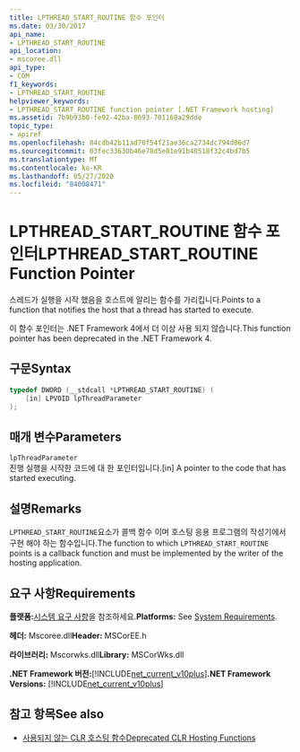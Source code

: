 ```yaml
---
title: LPTHREAD_START_ROUTINE 함수 포인터
ms.date: 03/30/2017
api_name:
- LPTHREAD_START_ROUTINE
api_location:
- mscoree.dll
api_type:
- COM
f1_keywords:
- LPTHREAD_START_ROUTINE
helpviewer_keywords:
- LPTHREAD_START_ROUTINE function pointer [.NET Framework hosting]
ms.assetid: 7b9b93b0-fe92-42ba-8693-701168a29dde
topic_type:
- apiref
ms.openlocfilehash: 84cdb42b11ad70f54f21ae36ca2734dc794d06d7
ms.sourcegitcommit: 03fec33630b46e78d5e81e91b40518f32c4bd7b5
ms.translationtype: MT
ms.contentlocale: ko-KR
ms.lasthandoff: 05/27/2020
ms.locfileid: "84008471"
---
```

# <a name="lpthread_start_routine-function-pointer"></a><span data-ttu-id="d17d1-102">LPTHREAD_START_ROUTINE 함수 포인터</span><span class="sxs-lookup"><span data-stu-id="d17d1-102">LPTHREAD_START_ROUTINE Function Pointer</span></span>
<span data-ttu-id="d17d1-103">스레드가 실행을 시작 했음을 호스트에 알리는 함수를 가리킵니다.</span><span class="sxs-lookup"><span data-stu-id="d17d1-103">Points to a function that notifies the host that a thread has started to execute.</span></span>  
  
 <span data-ttu-id="d17d1-104">이 함수 포인터는 .NET Framework 4에서 더 이상 사용 되지 않습니다.</span><span class="sxs-lookup"><span data-stu-id="d17d1-104">This function pointer has been deprecated in the .NET Framework 4.</span></span>  
  
## <a name="syntax"></a><span data-ttu-id="d17d1-105">구문</span><span class="sxs-lookup"><span data-stu-id="d17d1-105">Syntax</span></span>  
  
```cpp  
typedef DWORD (__stdcall *LPTHREAD_START_ROUTINE) (  
    [in] LPVOID lpThreadParameter  
);  
```  
  
## <a name="parameters"></a><span data-ttu-id="d17d1-106">매개 변수</span><span class="sxs-lookup"><span data-stu-id="d17d1-106">Parameters</span></span>  
 `lpThreadParameter`  
 <span data-ttu-id="d17d1-107">진행 실행을 시작한 코드에 대 한 포인터입니다.</span><span class="sxs-lookup"><span data-stu-id="d17d1-107">[in] A pointer to the code that has started executing.</span></span>  
  
## <a name="remarks"></a><span data-ttu-id="d17d1-108">설명</span><span class="sxs-lookup"><span data-stu-id="d17d1-108">Remarks</span></span>  
 <span data-ttu-id="d17d1-109">`LPTHREAD_START_ROUTINE`요소가 콜백 함수 이며 호스팅 응용 프로그램의 작성기에서 구현 해야 하는 함수입니다.</span><span class="sxs-lookup"><span data-stu-id="d17d1-109">The function to which `LPTHREAD_START_ROUTINE` points is a callback function and must be implemented by the writer of the hosting application.</span></span>  
  
## <a name="requirements"></a><span data-ttu-id="d17d1-110">요구 사항</span><span class="sxs-lookup"><span data-stu-id="d17d1-110">Requirements</span></span>  
 <span data-ttu-id="d17d1-111">**플랫폼:**[시스템 요구 사항](../../get-started/system-requirements.md)을 참조하세요.</span><span class="sxs-lookup"><span data-stu-id="d17d1-111">**Platforms:** See [System Requirements](../../get-started/system-requirements.md).</span></span>  
  
 <span data-ttu-id="d17d1-112">**헤더:** Mscoree.dll</span><span class="sxs-lookup"><span data-stu-id="d17d1-112">**Header:** MSCorEE.h</span></span>  
  
 <span data-ttu-id="d17d1-113">**라이브러리:** Mscorwks.dll</span><span class="sxs-lookup"><span data-stu-id="d17d1-113">**Library:** MSCorWks.dll</span></span>  
  
 <span data-ttu-id="d17d1-114">**.NET Framework 버전:**[!INCLUDE[net_current_v10plus](../../../../includes/net-current-v10plus-md.md)]</span><span class="sxs-lookup"><span data-stu-id="d17d1-114">**.NET Framework Versions:** [!INCLUDE[net_current_v10plus](../../../../includes/net-current-v10plus-md.md)]</span></span>  
  
## <a name="see-also"></a><span data-ttu-id="d17d1-115">참고 항목</span><span class="sxs-lookup"><span data-stu-id="d17d1-115">See also</span></span>

- [<span data-ttu-id="d17d1-116">사용되지 않는 CLR 호스팅 함수</span><span class="sxs-lookup"><span data-stu-id="d17d1-116">Deprecated CLR Hosting Functions</span></span>](deprecated-clr-hosting-functions.md)
